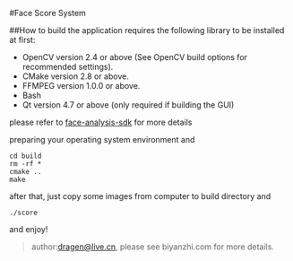 #Face Score System

##How to build
the application requires the following library to be installed at first:
- OpenCV version 2.4 or above (See OpenCV build options for recommended settings).
- CMake version 2.8 or above.
- FFMPEG version 1.0.0 or above.
- Bash
- Qt version 4.7 or above (only required if building the GUI)

please refer to [face-analysis-sdk](https://github.com/ci2cv/face-analysis-sdk) for more details

preparing your operating system environment and 
```shell
cd build
rm -rf *
cmake ..
make
```
after that, just copy some images from computer to build directory and 
```shell
./score
```
and enjoy!


>author:dragen@live.cn, please see biyanzhi.com for more details.
